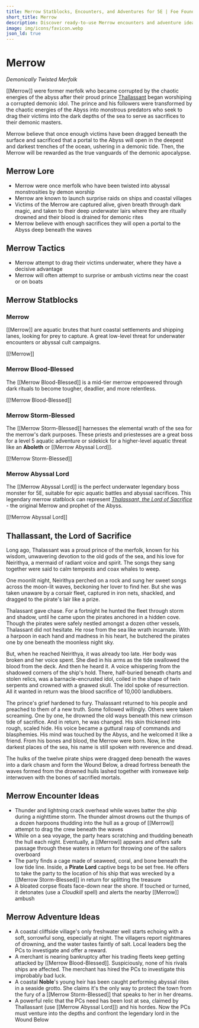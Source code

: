 ```yaml
---
title: Merrow Statblocks, Encounters, and Adventures for 5E | Foe Foundry
short_title: Merrow
description: Discover ready-to-use Merrow encounters and adventure ideas for your 5E campaign. From ambushes at sea to abyssal cults and drowned relics, these coastal horrors are perfect for one-shots or full arcs.
image: img/icons/favicon.webp
json_ld: true
---
```


# Merrow

*Demonically Twisted Merfolk*

[[Merrow]] were former merfolk who became corrupted by the chaotic energies of the abyss after their proud prince [Thallassant](#thallassant-the-lord-of-sacrifice) began worshiping a corrupted demonic idol. The prince and his followers were transformed by the chaotic energies of the Abyss into monstrous predators who seek to drag their victims into the dark depths of the sea to serve as sacrifices to their demonic masters.  

Merrow believe that once enough victims have been dragged beneath the surface and sacrificed that a portal to the Abyss will open in the deepest and darkest trenches of the ocean, ushering in a demonic tide. Then, the Merrow will be rewarded as the true vanguards of the demonic apocalypse.

## Merrow Lore

- Merrow were once merfolk who have been twisted into abyssal monstrosities by demon worship
- Merrow are known to launch surprise raids on ships and coastal villages
- Victims of the Merrow are captured alive, given breath through dark magic, and taken to their deep underwater lairs where they are ritually drowned and their blood is drained for demonic rites
- Merrow believe with enough sacrifices they will open a portal to the Abyss deep beneath the waves

## Merrow Tactics

- Merrow attempt to drag their victims underwater, where they have a decisive advantage
- Merrow will often attempt to surprise or ambush victims near the coast or on boats

## Merrow Statblocks

### Merrow

[[Merrow]] are aquatic brutes that hunt coastal settlements and shipping lanes, looking for prey to capture. A great low-level threat for underwater encounters or abyssal cult campaigns.

[[!Merrow]]

### Merrow Blood-Blessed

The [[Merrow Blood-Blessed]] is a mid-tier merrow empowered through dark rituals to become tougher, deadlier, and more relentless.

[[!Merrow Blood-Blessed]]

### Merrow Storm-Blessed

The [[Merrow Storm-Blessed]] harnesses the elemental wrath of the sea for the merrow's dark purposes. These priests and priestesses are a great boss for a level 5 aquatic adventure or sidekick for a higher-level aquatic threat like an **Aboleth** or [[Merrow Abyssal Lord]].

[[!Merrow Storm-Blessed]]

### Merrow Abyssal Lord

The [[Merrow Abyssal Lord]] is the perfect underwater legendary boss monster for 5E, suitable for epic aquatic battles and abyssal sacrifices. This legendary merrow statblock can represent [*Thalassant, the Lord of Sacrifice*](#thallassant-the-lord-of-sacrifice) - the original Merrow and prophet of the Abyss.

[[!Merrow Abyssal Lord]]

## Thallassant, the Lord of Sacrifice

Long ago, Thalassant was a proud prince of the merfolk, known for his wisdom, unwavering devotion to the old gods of the sea, and his love for Neirithya, a mermaid of radiant voice and spirit. The songs they sang together were said to calm tempests and coax whales to weep.

One moonlit night, Neirithya perched on a rock and sung her sweet songs across the moon-lit waves, beckoning her lover to find her. But she was taken unaware by a corsair fleet, captured in iron nets, shackled, and dragged to the pirate's lair like a prize.

Thalassant gave chase. For a fortnight he hunted the fleet through storm and shadow, until he came upon the pirates anchored in a hidden cove. Though the pirates were safely nestled amongst a dozen other vessels, Thalassant did not hesitate. He rose from the sea like wrath incarnate. With a harpoon in each hand and madness in his heart, he butchered the pirates one by one beneath the moonless night sky. 

But, when he reached Neirithya, it was already too late. Her body was broken and her voice spent. She died in his arms as the tide swallowed the blood from the deck. And then he heard it. A voice whispering from the shadowed corners of the ship's hold. There, half-buried beneath charts and stolen relics, was a barnacle-encrusted idol, coiled in the shape of twin serpents and crowned with a gnawed skull. The idol spoke of resurrection. All it wanted in return was the blood sacrifice of 10,000 landlubbers.

The prince's grief hardened to fury. Thalassant returned to his people and preached to them of a new truth. Some followed willingly. Others were taken screaming. One by one, he drowned the old ways beneath this new crimson tide of sacrifice. And in return, he was changed. His skin thickened into rough, scaled hide. His voice became a guttural rasp of commands and blasphemies. His mind was touched by the Abyss, and he welcomed it like a friend. From his bones and blood, the Merrow were born. Now, in the darkest places of the sea, his name is still spoken with reverence and dread.

The hulks of the twelve pirate ships were dragged deep beneath the waves into a dark chasm and form the Wound Below, a dread fortress beneath the waves formed from the drowned hulls lashed together with ironweave kelp interwoven with the bones of sacrified mortals.

## Merrow Encounter Ideas

- Thunder and lightning crack overhead while waves batter the ship during a nighttime storm. The thunder almost drowns out the thumps of a dozen harpoons thudding into the hull as a group of [[Merrow]] attempt to drag the crew beneath the waves
- While on a sea voyage, the party hears scratching and thudding beneath the hull each night. Eventually, a [[Merrow]] appears and offers safe passage through these waters in return for throwing one of the sailors overboard
- The party finds a cage made of seaweed, coral, and bone beneath the low tide line. Inside, a **Pirate Lord** captive begs to be set free. He offers to take the party to the location of his ship that was wrecked by a [[Merrow Storm-Blessed]] in return for splitting the treasure
- A bloated corpse floats face-down near the shore. If touched or turned, it detonates (use a *Cloudkill* spell) and alerts the nearby [[Merrow]] ambush

## Merrow Adventure Ideas

- A coastal cliffside village's only freshwater well starts echoing with a soft, sorrowful song, especially at night. The villagers report nightmares of drowning, and the water tastes faintly of salt. Local leaders beg the PCs to investigate and offer a reward.
- A merchant is nearing bankruptcy after his trading fleets keep getting attacked by [[Merrow Blood-Blessed]]. Suspiciously, none of his rivals ships are affected. The merchant has hired the PCs to investigate this improbably bad luck.
- A coastal **Noble**'s young heir has been caught performing abyssal rites in a seaside grotto. She claims it's the only way to protect the town from the fury of a [[Merrow Storm-Blessed]] that speaks to her in her dreams.
- A powerful relic that the PCs need has been lost at sea, claimed by Thallassant (use [[Merrow Abyssal Lord]]) and his hordes. Now the PCs must venture into the depths and confront the legendary lord in the Wound Below
